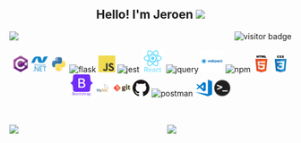 ## <div align="center"> Hello! I'm Jeroen <img src="https://raw.githubusercontent.com/MartinHeinz/MartinHeinz/master/wave.gif" width="30px">  </div> 
<p>
<a href="https://www.linkedin.com/in/jeroenvanseeters/">
    <img margin-left="auto" margin-right="auto" display="block" src="https://img.shields.io/badge/-LinkedIn-black.svg?style=flat&logo=linkedin&logoColor=white&colorB=0A66C2">
</a>
<img align="right" src="https://visitor-badge.glitch.me/badge?page_id=Jeroenemo" alt="visitor badge"/>
</p>
<p align="center">
  <img src="https://raw.githubusercontent.com/devicons/devicon/master/icons/csharp/csharp-original.svg" alt="csharp" width="30" />
  <img src="https://github.com/devicons/devicon/blob/master/icons/dot-net/dot-net-plain-wordmark.svg" alt="dotnet" width="30"/>
  <img src="https://raw.githubusercontent.com/devicons/devicon/master/icons/python/python-original.svg" alt="python" width="30"/>
  <img alt="flask" src="https://www.pngfind.com/pngs/m/128-1286693_flask-framework-logo-svg-hd-png-download.png" width="30" />
  <img alt="JavaScript" width="30px" src="https://raw.githubusercontent.com/github/explore/80688e429a7d4ef2fca1e82350fe8e3517d3494d/topics/javascript/javascript.png" />
  <img src="https://www.vectorlogo.zone/logos/jestjsio/jestjsio-icon.svg" alt="jest" width="35"/>
  <img src="https://github.com/devicons/devicon/blob/master/icons/react/react-original-wordmark.svg" alt="react" width="40"/>
  <img alt="jquery" src="https://raw.githubusercontent.com/DanielAdeyemi/devicon/master/icons/jquery/jquery-original-wordmark.svg" width="30"/>
  <img src="https://raw.githubusercontent.com/devicons/devicon/d00d0969292a6569d45b06d3f350f463a0107b0d/icons/webpack/webpack-original-wordmark.svg" alt="webpack" width="40"/>
  <img alt="npm" src="https://raw.githubusercontent.com/DanielAdeyemi/devicon/master/icons/npm/npm-original-wordmark.svg" width="30" />
  <img alt="HTML5" width="30px" src="https://raw.githubusercontent.com/github/explore/80688e429a7d4ef2fca1e82350fe8e3517d3494d/topics/html/html.png" />
  <img alt="CSS3" width="30px" src="https://raw.githubusercontent.com/github/explore/80688e429a7d4ef2fca1e82350fe8e3517d3494d/topics/css/css.png" />
  <img src="https://raw.githubusercontent.com/devicons/devicon/master/icons/bootstrap/bootstrap-plain-wordmark.svg" alt="bootstrap" width="40" height="40"/>
  <img alt="MySQL" width="30px" src="https://raw.githubusercontent.com/github/explore/80688e429a7d4ef2fca1e82350fe8e3517d3494d/topics/mysql/mysql.png" />
  <img alt="Git" width="30px" src="https://raw.githubusercontent.com/github/explore/80688e429a7d4ef2fca1e82350fe8e3517d3494d/topics/git/git.png" />
  <img alt="GitHub" width="30px" src="https://raw.githubusercontent.com/github/explore/78df643247d429f6cc873026c0622819ad797942/topics/github/github.png" />
  <img alt="postman" src="https://www.vectorlogo.zone/logos/getpostman/getpostman-icon.svg"  width="30"/>
  <img alt="Visual Studio Code" width="30px" src="https://raw.githubusercontent.com/github/explore/80688e429a7d4ef2fca1e82350fe8e3517d3494d/topics/visual-studio-code/visual-studio-code.png" />
  <img alt="Terminal" width="30px" src="https://raw.githubusercontent.com/github/explore/80688e429a7d4ef2fca1e82350fe8e3517d3494d/topics/terminal/terminal.png" />
</p>
<br />
<br />
<div>
<img style="display:inline-block" src="https://github-readme-stats.vercel.app/api//?username=Jeroenemo&show_icons=true&count_private=true&theme=midnight-purple" width="53%" />
<img style="display:inline-block; float:right" src="https://github-readme-stats.vercel.app/api/top-langs/?username=Jeroenemo&layout=compact&theme=midnight-purple" width="44%"/>
</div>